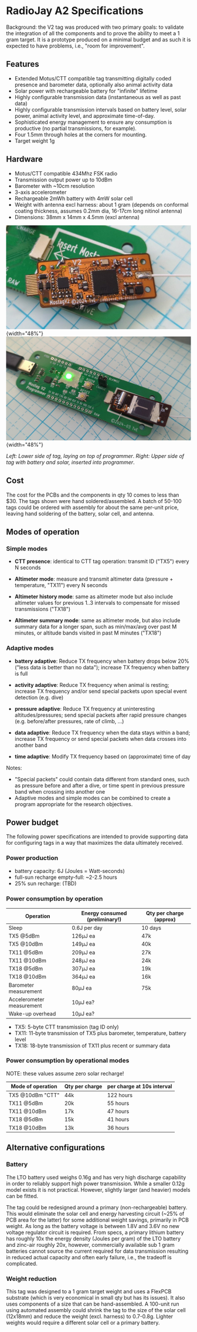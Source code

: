 # RadioJay A2 Specifications

Background: the V2 tag was produced with two primary goals: to validate the integration of all the components and to prove the ability to meet a 1 gram target. It is a prototype produced on a minimal budget and as such it is expected to have problems, i.e., "room for improvement".

## Features

* Extended Motus/CTT compatible tag transmitting digitally coded presence and barometer data, optionally also animal activity data
* Solar power with rechargeable battery for "infinite" lifetime
* Highly configurable transmission data (instantaneous as well as past data)
* Highly configurable transmission intervals based on battery level, solar power, animal activity level, and approximate time-of-day.
* Sophisticated energy management to ensure any consumption is productive (no partial transmissions, for example).
* Four 1.5mm through holes at the corners for mounting.
* Target weight 1g

## Hardware

* Motus/CTT compatible 434Mhz FSK radio
* Transmission output power up to 10dBm
* Barometer with ~10cm resolution
* 3-axis accelerometer
* Rechargeable 2mWh battery with 4mW solar cell
* Weight with antenna excl harness: about 1 gram (depends on conformal coating thickness, assumes 0.2mm dia, 16-17cm long nitinol antenna)
* Dimensions: 38mm x 14mm x 4.5mm (excl antenna)

![RadioJay A2 front](radiojay-a2-front.jpg){width="48%"}
![RadioJay A2 back](radiojay-a2-back.jpg){width="48%"}

_Left: Lower side of tag, laying on top of programmer_.
_Right: Upper side of tag with battery and solar, inserted into programmer_.

## Cost

The cost for the PCBs and the components in qty 10 comes to less than $30.
The tags shown were hand soldered/assembled.
A batch of 50-100 tags could be ordered with assembly for about the same per-unit price,
leaving hand soldering of the battery, solar cell, and antenna.

## Modes of operation

### Simple modes

- **CTT presence**:
identical to CTT tag operation: transmit ID ("TX5") every N seconds

- **Altimeter mode**:
measure and transmit altimeter data (pressure + temperature, "TX11") every N seconds

- **Altimeter history mode**:
same as altimeter mode but also include altimeter values for previous 1..3 intervals to compensate for 
missed transmissions ("TX18")

- **Altimeter summary mode**:
same as altimeter mode, but also include summary data for a longer span, such as min/max/avg over past M minutes, or altitude bands visited in past M minutes ("TX18")

### Adaptive modes

- **battery adaptive**:
Reduce TX frequency when battery drops below 20% ("less data is better than no data");
increase TX frequency when battery is full

- **activity adaptive**:
Reduce TX frequency when animal is resting;
increase TX frequency and/or send special packets upon special event detection (e.g. dive)

- **pressure adaptive**:
Reduce TX frequency at uninteresting altitudes/pressures;
send special packets after rapid pressure changes (e.g. before/after pressures, rate of climb, …)

- **data adaptive**:
Reduce TX frequency when the data stays within a band;
increase TX frequency or send special packets when data crosses into another band

- **time adaptive**:
Modify TX frequency based on (approximate) time of day

Notes:

- "Special packets" could contain data different from standard ones, such as pressure before and after a dive, or time spent in previous pressure band when crossing into another one
- Adaptive modes and simple modes can be combined to create a program appropriate for the research objectives.

## Power budget

The following power specifications are intended to provide supporting data for configuring tags in a way that maximizes the data ultimately received. 

### Power production

* battery capacity: 6J (Joules = Watt-seconds)
* full-sun recharge empty-full: ~2-2.5 hours
* 25% sun recharge: (TBD)

### Power consumption by operation

Operation | Energy consumed (<strong>preliminary</strong>!) | Qty per charge (approx)
-- | -- | --
Sleep | 0.6J per day | 10 days
TX5 @5dBm | 126µJ ea | 47k
TX5 @10dBm | 149µJ ea | 40k
TX11 @5dBm | 209µJ ea | 27k
TX11 @10dBm | 248µJ ea | 24k
TX18 @5dBm | 307µJ ea | 19k
TX18 @10dBm | 364µJ ea | 16k
Barometer measurement | 80µJ ea | 75k
Accelerometer measurement | 10µJ ea? | 
Wake-up overhead | 10µJ ea? | 

- TX5: 5-byte CTT transmission (tag ID only)
- TX11: 11-byte transmission of TX5 plus barometer, temperature, battery level
- TX18: 18-byte transmission of TX11 plus recent or summary data

### Power consumption by operational modes

NOTE: these values assume zero solar recharge!

Mode of operation | Qty per charge | per charge at 10s interval
--|--|--
TX5 @10dBm "CTT" | 44k | 122 hours
TX11 @5dBm | 20k | 55 hours
TX11 @10dBm | 17k | 47 hours
TX18 @5dBm | 15k | 41 hours
TX18 @10dBm | 13k | 36 hours

## Alternative configurations

### Battery

The LTO battery used weighs 0.16g and has very high discharge capability in order to reliably support high power transmission. While a smaller 0.12g model exists it is not practical. However, slightly larger (and heavier) models can be fitted.

The tag could be redesigned around a primary (non-rechargeable) battery. This would eliminate the solar cell and energy harvesting circuit (~25% of PCB area for the latter) for some additional weight savings, primarily in PCB weight. As long as the battery voltage is between 1.8V and 3.6V no new voltage regulator circuit is required. From specs, a primary lithium battery has roughly 10x the energy density (Joules per gram) of the LTO battery and zinc-air roughly 20x, however, commercially available sub 1 gram batteries cannot source the current required for data transmission resulting in reduced actual capacity and often early failure, i.e., the tradeoff is complicated.

### Weight reduction

This tag was designed to a 1 gram target weight and uses a FlexPCB substrate (which is very economical in small qty but has its issues). It also uses components of a size that can be hand-assembled. A 100-unit run using automated assembly could shrink the tag to the size of the solar cell (12x18mm) and reduce the weight (excl. harness) to 0.7-0.8g. Lighter weights would require a different solar cell or a primary battery.

